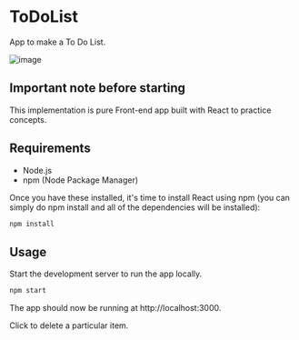 # ToDoList

App to make a To Do List. 

![image]()

## Important note before starting

This implementation is pure Front-end app built with React to practice concepts. 

## Requirements

* Node.js
* npm (Node Package Manager)

Once you have these installed, it's time to install React using npm (you can simply do npm install and all of the dependencies will be installed):

```bash
npm install
```

## Usage

Start the development server to run the app locally.

```bash
npm start
```

The app should now be running at http://localhost:3000.

Click to delete a particular item.